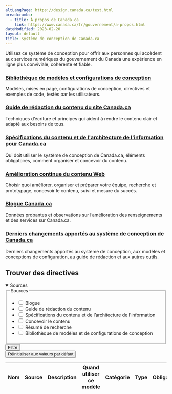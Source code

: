 ```yaml
---
altLangPage: https://design.canada.ca/test.html
breadcrumbs:
  - title: À propos de Canada.ca
    link: https://www.canada.ca/fr/gouvernement/a-propos.html
dateModified: 2023-02-20
layout: default
title: Système de conception de Canada.ca
---
```

Utilisez ce système de conception pour offrir aux personnes qui accèdent aux services numériques du gouvernement du Canada une expérience en ligne plus conviviale, cohérente et fiable.

<div class="row">
  <section class="wb-eqht gc-drmt">
    <div class="col-md-4">
      <h3 class="h5"><a href="https://www.canada.ca/fr/gouvernement/a-propos/systeme-conception/bibliotheque-modeles.html">Bibliothèque de modèles et configurations de conception</a></h3>
      <p>Modèles, mises en page, configurations de conception, directives et exemples de code, testés par les utilisateurs.</p>
    </div>
    <div class="col-md-4">
      <h3 class="h5"><a href="https://www.canada.ca/fr/secretariat-conseil-tresor/services/communications-gouvernementales/guide-redaction-contenu-canada.html">Guide de rédaction du contenu du site Canada.ca</a></h3>
      <p>Techniques d’écriture et principes qui aident à rendre le contenu clair et adapté aux besoins de tous.</p>
    </div>
    <div class="col-md-4">
      <h3 class="h5"><a href="https://www.canada.ca/fr/secretariat-conseil-tresor/services/communications-gouvernementales/specifications-contenu-architecture-information-canada.html">Spécifications du contenu et de l'architecture de l'information pour Canada.ca</a></h3>
      <p>Qui doit utiliser le système de conception de Canada.ca, éléments obligatoires, comment organiser et concevoir du contenu.</p>
    </div>
    <div class="col-md-4">
      <h3 class="h5"><a href="./amelioration-continue.html">Amélioration continue du contenu Web </a></h3>
      <p>Choisir quoi améliorer, organiser et préparer votre équipe, recherche et prototypage, concevoir le contenu, suivi et mesure du succès.</p>
    </div>
    <div class="col-md-4">
      <h3 class="h5"><a href="https://blogue.canada.ca/">Blogue Canada.ca</a></h3>
      <p>Données probantes et observations sur l’amélioration des renseignements et des services sur Canada.ca.</p>
    </div>
    <div class="col-md-4">
      <h3 class="h5"><a href="https://www.canada.ca/fr/gouvernement/a-propos/systeme-conception/derniers-changements.html">Derniers changements apportés au système de conception de Canada.ca</a></h3>
      <p>Derniers changements apportés au système de conception, aux modèles et conceptions de configuration, au guide de rédaction et aux autres outils.</p>
    </div>
  </section>
</div>
<section>
  <h2>Trouver des directives</h2>
  <div class="row mrgn-tp-md">
    <div class="col-md-3 small">
      <details open>
        <summary class="bg-primary text-center">Sources</summary>
        <form class="wb-tables-filter mrgn-lft-md mrgn-rght-md" data-bind-to="design">
          <div class="row">
            <div class="form-group">
              <fieldset>
                <legend class="wb-inv"><span class="field-name">Sources</span></legend>
                <ul class="list-unstyled">
                  <li class="checkbox">
                    <label for="dt_source1">
                      <input type="checkbox" id="dt_source1" name="dt_source" data-column="1" value="Blogue">
                      Blogue</label>
                  </li>
                  <li class="checkbox">
                    <label for="dt_source2">
                      <input type="checkbox" id="dt_source2" name="dt_source" data-column="1" value="Guide de rédaction du contenu">
                      Guide de rédaction du contenu</label>
                  </li>
                  <li class="checkbox">
                    <label for="dt_source3">
                      <input type="checkbox" id="dt_source3" name="dt_source" data-column="1" value="Spécifications du contenu et de l’architecture de l'information">
                      Spécifications du contenu et de l’architecture de l'information</label>
                  </li>
                  <li class="checkbox">
                    <label for="dt_source4">
                      <input type="checkbox" id="dt_source4" name="dt_source" data-column="1" value="Concevoir le contenu">
                      Concevoir le contenu</label>
                  </li>
                  <li class="checkbox">
                    <label for="dt_source5">
                      <input type="checkbox" id="dt_source5" name="dt_source" data-column="1" value="Résumé de recherche">
                      Résumé de recherche</label>
                  </li>
                  <li class="checkbox">
                    <label for="dt_source6">
                      <input type="checkbox" id="dt_source6" name="dt_source" data-column="1" value="Bibliothèque de modèles et de configurations de conception">
                      Bibliothèque de modèles et de configurations de conception</label>
                  </li>
                </ul>
              </fieldset>
            </div>
            <div class="col-md-12">
              <button type="submit" class="btn btn-primary full-width" aria-controls="dataset-filter">
                <span class="fas fa-filter mrgn-rght-sm"></span> Filtre
              </button>
            </div>
            <div class="col-md-12 mrgn-tp-md">
              <button type="reset" class="btn btn-default full-width">Réinitialiser aux valeurs par défaut</button>
            </div>
          </div>
        </form>
      </details>
    </div>
    <div class="col-md-9">
      <div class="panel panel-default">
        <div class="mrgn-tp-md mrgn-bttm-md">
          <table class="wb-tables table table-striped small mrgn-tp-lg brdr-tp" aria-live="polite" id="design" data-page-length="25" data-wb-tables='{
          "bDeferRender": true,
          "ajaxSource": "./ajax/patterns-01-fr.json",
          "order": [0,"asc"],
          "paging": true,
          "info": true,
          "columns": [
            {"data":"NAME", "className":"" },
            {"data":"SOURCE", "className":"" },
            {"data":"DESCRIPTION", "className":"", "orderable": false },
            {"data":"WHENTOUSE", "visible": false },
            {"data":"CATEGORY", "visible": false },
            {"data":"TYPE", "visible": false },
            {"data":"MANDATORY", "visible": false },
            {"data":"TANDP", "visible": false }
            ]
            }'>
            <thead>
              <tr>
                <th class="col-md-05">Nom</th>
                <th class="col-md-02">Source</th>
                <th class="col-md-05">Description</th>
                <th>Quand utiliser ce modèle</th>
                <th>Catégorie</th>
                <th>Type</th>
                <th>Obligatoire</th>
                <th>les modèles</th>
              </tr>
            </thead>
          </table>
        </div>
      </div>
    </div>
  </div>
</section>